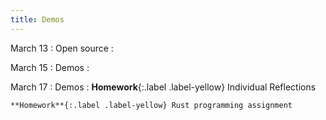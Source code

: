 ```yaml
---
title: Demos
---
```


March 13
: Open source
  : 

March 15
: Demos
  : 

March 17
: Demos
  : **Homework**{:.label .label-yellow} Individual Reflections
  
    **Homework**{:.label .label-yellow} Rust programming assignment